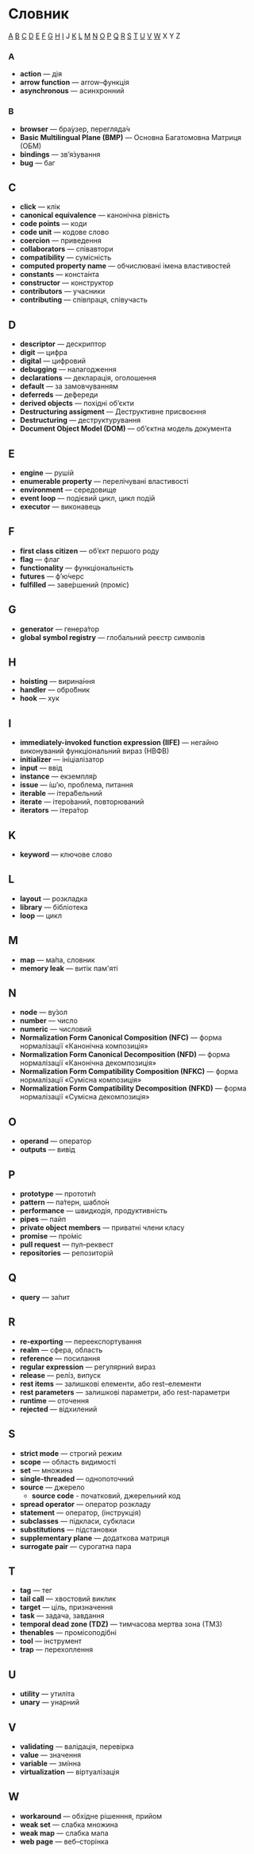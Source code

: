 # Словник

[A](#a) [B](#b) [C](#c) [D](#d) [E](#e) [F](#f) [G](#g) [H](#h) [I](#i) J [K](#k) [L](#l) [M](#m) [N](#n) [O](#o) [P](#p) [Q](#q) [R](#r) [S](#s) [T](#t) [U](#u) [V](#v) [W](#w) X Y Z

### A

* **action** — дія
* **arrow function** — аrrow–функція
* **asynchronous** — асинхронний

### B

* **browser** — бра́узер, перегляда́ч
* **Basic Multilingual Plane (BMP)** — Основна Багатомовна Матриця (ОБМ)
* **bindings** — зв’я́зування
* **bug** — баг

## C

* **click** — клік
* **canonical equivalence** — канонічна рівність
* **code points** — коди
* **code unit** — кодове слово
* **coercion** — приведення
* **collaborators** — співавтори
* **compatibility** — сумісність
* **computed property name** — обчислювані імена властивостей
* **constants** — конста́нта
* **constructor** — конструктор
* **contributors** — учасники
* **сontributing** — співпраця, співучасть

## D

* **descriptor** — дескриптор
* **digit** — цифра
* **digital** — цифровий
* **debugging** — налагодження
* **declarations** — декларація, оголошення
* **default** — за замовчуванням
* **deferreds** — де́фереди
* **derived objects** — похідні об’єкти
* **Destructuring assigment** — Деструктивне присвоєння
* **Destructuring** — деструктурування
* **Document Object Model (DOM)** — об’єктна модель документа

## E

* **engine** — рушій
* **enumerable property** — перелічувані властивості
* **environment** — середовище
* **event loop** — подієвий цикл, цикл подій
* **executor** — виконавець

## F

* **first class citizen** — об’єкт першого роду
* **flag** — флаг
* **functionality** — функціональність
* **futures** — ф’ю́черс
* **fulfilled** — заве́ршений (проміс)

## G

* **generator** — генера́тор
* **global symbol registry** — глобальний реєстр символів

## H

* **hoisting** — вирина́ння
* **handler** — обро́бник
* **hook** — хук

## I

* **immediately-invoked function expression (IIFE)** — негайно виконуваний функціональний вираз (НВФВ)
* **initializer** — ініціалізатор
* **input** — ввід
* **instance** — екземпля́р
* **issue** — і́ш’ю, проблема, питання
* **iterable** — ітера́бельний
* **iterate** — ітеро́ваний, повторюваний
* **iterators** — ітера́тор

## K

* **keyword** — ключове слово

## L

* **layout** — розкладка
* **library** — бібліотека
* **loop** — цикл

## M

* **map** — ма́па, словник
* **memory leak** — витік пам'яті

## N

* **node** — ву́зол
* **number** — число
* **numeric** — числовий
* **Normalization Form Canonical Composition (NFC)** — форма нормалізації «Канонічна композиція»
* **Normalization Form Canonical Decomposition (NFD)** — форма нормалізації «Канонічна декомпозиція»
* **Normalization Form Compatibility Composition (NFKC)** — форма нормалізації «Сумісна композиція»
* **Normalization Form Compatibility Decomposition (NFKD)** — форма нормалізації «Сумісна декомпозиція»

## O

* **operand** — оператор
* **outputs** — вивід

## P

* **prototype** — прототи́п
* **pattern** — па́терн, шабло́н
* **performance** — швидкодія, продуктивність
* **pipes** — пайп
* **private object members** — приватні члени класу
* **promise** — про́міс
* **pull request** — пул–реквест
* **repositories** — репозиторій

## Q

* **query** — за́пит

## R

* **re-exporting** — переекспортування
* **realm** — сфера, область
* **reference** — посилання
* **regular expression** — регулярний вираз
* **release** — релі́з, випуск
* **rest items** — залишкові елементи, або rest–елементи
* **rest parameters** — залишкові параметри, або rest-параметри
* **runtime** — оточення
* **rejected** — відхилений

## S

* **strict mode** — строгий режим
* **scope** — область видимості
* **set** — множина
* **single-threaded** — однопоточний 
* **source** — джерело
    * **source code** - початковий, джерельний код
* **spread operator** — оператор розкладу
* **statement** — оператор, (інструкція)
* **subclasses** — підкласи, субкласи
* **substitutions** — підстановки
* **supplementary plane** — додаткова матриця
* **surrogate pair** — сурогатна пара

## T

* **tag** — тег
* **tail call** — хвостовий виклик
* **target** — ціль, призначення
* **task** — задача, завдання
* **temporal dead zone (TDZ)** — тимчасова мертва зона (ТМЗ)
* **thenables** — промісоподібні
* **tool** — інструмент
* **trap** — перехоплення

## U

* **utility** — утиліта
* **unary** — унарний

## V

* **validating** — валідація, перевірка
* **value** — значення
* **variable** — змі́нна
* **virtualization** — віртуалізація

## W

* **workaround** — обхідне рішенння, прийом
* **weak set** — слабка множина
* **weak map** — слабка мапа
* **web page** — веб–сторінка
